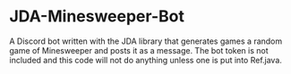 # JDA-Minesweeper-Bot
A Discord bot written with the JDA library that generates games a random game of Minesweeper and posts it as a message.
The bot token is not included and this code will not do anything unless one is put into Ref.java.
